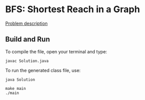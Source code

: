 # BFS: Shortest Reach in a Graph

[Problem description](https://www.hackerrank.com/challenges/ctci-bfs-shortest-reach)

## Build and Run

To compile the file, open your terminal and type:
```
javac Solution.java
```

To run the generated class file, use:
```
java Solution
```

```
make main
./main
```
